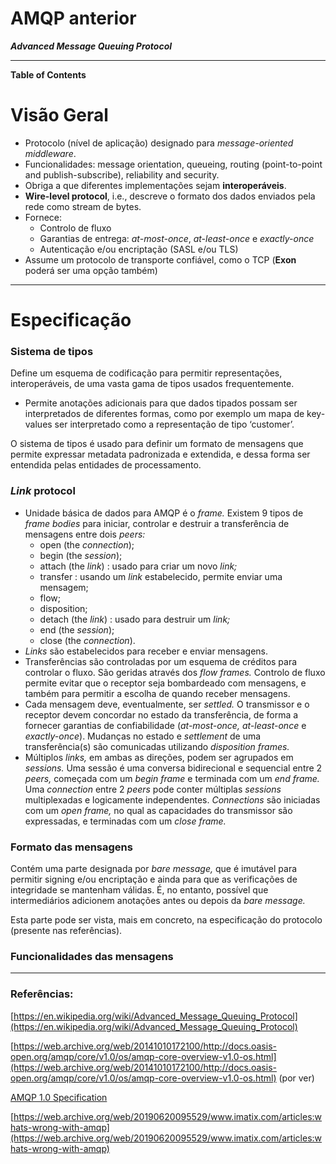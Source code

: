 # AMQP anterior

***Advanced Message Queuing Protocol***

---

**Table of Contents**

# Visão Geral

- Protocolo (nível de aplicação) designado para *message-oriented middleware*.
- Funcionalidades: message orientation, queueing, routing (point-to-point and publish-subscribe), reliability and security.
- Obriga a que diferentes implementações sejam **interoperáveis**.
- **Wire-level protocol**, i.e., descreve o formato dos dados enviados pela rede como stream de bytes.
- Fornece:
    - Controlo de fluxo
    - Garantias de entrega: *at-most-once*, *at-least-once* e *exactly-once*
    - Autenticação e/ou encriptação (SASL e/ou TLS)
- Assume um protocolo de transporte confiável, como o TCP (**Exon** poderá ser uma opção também)

---

# Especificação

### Sistema de tipos

Define um esquema de codificação para permitir representações, interoperáveis, de uma vasta gama de tipos usados frequentemente.

- Permite anotações adicionais para que dados tipados possam ser interpretados de diferentes formas, como por exemplo um mapa de key-values ser interpretado como a representação de tipo ‘customer’.

O sistema de tipos é usado para definir um formato de mensagens que permite expressar metadata padronizada e extendida, e dessa forma ser entendida pelas entidades de processamento.

### *Link* protocol

- Unidade básica de dados para AMQP é o *frame.* Existem 9 tipos de *frame bodies* para iniciar, controlar e destruir a transferência de mensagens entre dois *peers:*
    - open (the *connection*);
    - begin (the *session*);
    - attach (the *link*) : usado para criar um novo *link;*
    - transfer : usando um *link* estabelecido, permite enviar uma mensagem;
    - flow;
    - disposition;
    - detach (the *link*) : usado para destruir um *link;*
    - end (the *session*);
    - close (the *connection*).
- *Links* são estabelecidos para receber e enviar mensagens.
- Transferências são controladas por um esquema de créditos para controlar o fluxo. São geridas através dos *flow frames.* Controlo de fluxo permite evitar que o receptor seja bombardeado com mensagens, e também para permitir a escolha de quando receber mensagens.
- Cada mensagem deve, eventualmente, ser *settled.* O transmissor e o receptor devem concordar no estado da transferência, de forma a fornecer garantias de confiabilidade (*at-most-once, at-least-once* e *exactly-once*). Mudanças no estado e *settlement* de uma transferência(s) são comunicadas utilizando *disposition frames.*
- Múltiplos *links,* em ambas as direções, podem ser agrupados em *sessions.* Uma sessão é uma conversa bidirecional e sequencial entre 2 *peers,* começada com um *begin frame* e terminada com um *end frame.* Uma *connection* entre 2 *peers* pode conter múltiplas *sessions* multiplexadas e logicamente independentes. *Connections* são iniciadas com um *open frame,* no qual as capacidades do transmissor são expressadas, e terminadas com um *close frame.*

### Formato das mensagens

Contém uma parte designada por *bare message,* que é imutável para permitir signing e/ou encriptação e ainda para que as verificações de integridade se mantenham válidas. É, no entanto, possível que intermediários adicionem anotações antes ou depois da *bare message.*

Esta parte pode ser vista, mais em concreto, na especificação do protocolo (presente nas referências).

### Funcionalidades das mensagens

---

### Referências:

[https://en.wikipedia.org/wiki/Advanced_Message_Queuing_Protocol](https://en.wikipedia.org/wiki/Advanced_Message_Queuing_Protocol)

[https://web.archive.org/web/20141010172100/http://docs.oasis-open.org/amqp/core/v1.0/os/amqp-core-overview-v1.0-os.html](https://web.archive.org/web/20141010172100/http://docs.oasis-open.org/amqp/core/v1.0/os/amqp-core-overview-v1.0-os.html) (por ver)

[AMQP 1.0 Specification](AMQP%20anterior%208f276449a713418f9c610ea1dd548b61/AMQP%201%200%20Specification%20a0c5461a076c457a922762bd26ea16b0.md)

[https://web.archive.org/web/20190620095529/www.imatix.com/articles:whats-wrong-with-amqp](https://web.archive.org/web/20190620095529/www.imatix.com/articles:whats-wrong-with-amqp)
